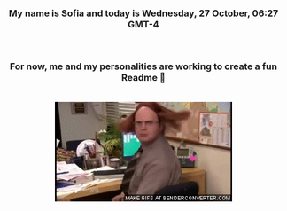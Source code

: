 


<div align="center">
<h3 >My name is Sofia and today is Wednesday, 27 October, 06:27 GMT-4</h3><br>
<h3 >For now, me and my personalities are working to create a fun Readme 👋
</h3><br>
<img src='img/dwight.gif' alt='working...'/>
</div>
